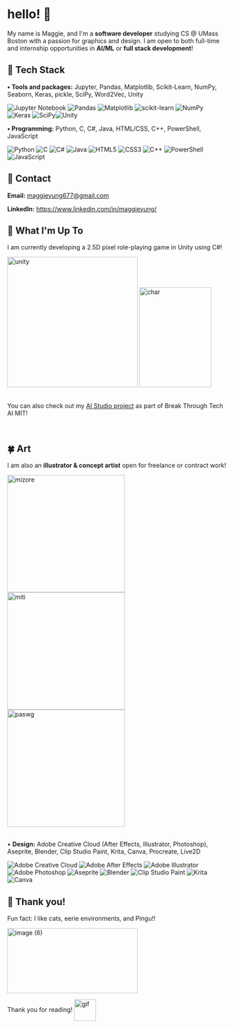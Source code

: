 # hello! 🐧

<!--
**maggieyung/maggieyung** is a ✨ _special_ ✨ repository because its `README.md` (this file) appears on your GitHub profile.

Here are some ideas to get you started:

- 🔭 I’m currently working on ...
- 🌱 I’m currently learning ...
- 👯 I’m looking to collaborate on ...
- 🤔 I’m looking for help with ...
- 💬 Ask me about ...
- 📫 How to reach me: ...
- 😄 Pronouns: ...
- ⚡ Fun fact: ...
-->

My name is Maggie, and I'm a **software developer** studying CS @ UMass Boston with a passion for graphics and design. I am open to both full-time and internship opportunities in **AI/ML** or **full stack development**!

## 🫧 Tech Stack
**•	Tools and packages:** Jupyter, Pandas, Matplotlib, Scikit-Learn, NumPy, Seaborn, Keras, pickle, SciPy, Word2Vec, Unity

![Jupyter Notebook](https://img.shields.io/badge/jupyter-%23FA0F00.svg?style=flat&logo=jupyter&logoColor=white) ![Pandas](https://img.shields.io/badge/pandas-%23150458.svg?style=flat&logo=pandas&logoColor=white) ![Matplotlib](https://img.shields.io/badge/Matplotlib-%23ffffff.svg?style=flat&logo=Matplotlib&logoColor=black) ![scikit-learn](https://img.shields.io/badge/scikit--learn-%23F7931E.svg?style=flat&logo=scikit-learn&logoColor=white) ![NumPy](https://img.shields.io/badge/numpy-%23013243.svg?style=flat&logo=numpy&logoColor=white) ![Keras](https://img.shields.io/badge/Keras-%23D00000.svg?style=flat&logo=Keras&logoColor=white) ![SciPy](https://img.shields.io/badge/SciPy-%230C55A5.svg?style=flat&logo=scipy&logoColor=%white)![Unity](https://img.shields.io/badge/unity-%23000000.svg?style=flat&logo=unity&logoColor=white)

**• Programming:** Python, C, C#, Java, HTML/CSS, C++, PowerShell, JavaScript

![Python](https://img.shields.io/badge/python-3670A0?style=flat&logo=python&logoColor=ffdd54) ![C](https://img.shields.io/badge/c-%2300599C.svg?style=flat&logo=c&logoColor=white) ![C#](https://img.shields.io/badge/c%23-%23239120.svg?style=flat&logo=csharp&logoColor=white) ![Java](https://img.shields.io/badge/java-%23ED8B00.svg?style=flat&logo=openjdk&logoColor=white) ![HTML5](https://img.shields.io/badge/html5-%23E34F26.svg?style=flat&logo=html5&logoColor=white) ![CSS3](https://img.shields.io/badge/css3-%231572B6.svg?flat&logo=css3&logoColor=white) ![C++](https://img.shields.io/badge/c++-%2300599C.svg?style=flat&logo=c%2B%2B&logoColor=white) ![PowerShell](https://img.shields.io/badge/PowerShell-%235391FE.svg?style=flat&logo=powershell&logoColor=white) ![JavaScript](https://img.shields.io/badge/javascript-%23323330.svg?flat&logo=javascript&logoColor=%23F7DF1E)

## 🌲 Contact
**Email:** maggieyung677@gmail.com

**LinkedIn:** https://www.linkedin.com/in/maggieyung/


## 🍏 What I'm Up To


I am currently developing a 2.5D pixel role-playing game in Unity using C#!

<img height="300" alt="unity" src="https://github.com/user-attachments/assets/9d95701a-881f-44b3-a871-1ca63558ded2" />

<img width="165" height="230" alt="char" src="https://github.com/user-attachments/assets/80d00458-f580-4a92-9140-8c455371d8a8" />

<br> You can also check out my [AI Studio project](https://github.com/maggieyung/AI-studio) as part of Break Through Tech AI MIT!

<br>

## 🍀 Art

I am also an **illustrator & concept artist** open for freelance or contract work! 

<img height="270" alt="mizore" src="https://github.com/user-attachments/assets/355da600-3d90-45b8-8add-a77f71189ffd" />

<img height="270" alt="miti" src="https://github.com/user-attachments/assets/590ea905-93c3-4fb5-8fbb-748ba410d969" />

<img height="270" alt="paswg" src="https://github.com/user-attachments/assets/be4d514c-d282-4245-891e-72ec732ebf2f" />  


<br> • **Design:** Adobe Creative Cloud (After Effects, Illustrator, Photoshop), Aseprite, Blender, Clip Studio Paint, Krita, Canva, Procreate, Live2D

![Adobe Creative Cloud](https://img.shields.io/badge/Adobe%20Creative%20Cloud-DA1F26.svg?style=flat&logo=Adobe%20Creative%20Cloud&logoColor=white) ![Adobe After Effects](https://img.shields.io/badge/Adobe%20After%20Effects-9999FF.svg?style=flat&logo=Adobe%20After%20Effects&logoColor=white) ![Adobe Illustrator](https://img.shields.io/badge/adobe%20illustrator-%23FF9A00.svg?style=flat&logo=adobe%20illustrator&logoColor=white) ![Adobe Photoshop](https://img.shields.io/badge/adobe%20photoshop-%2331A8FF.svg?style=flat&logo=adobe%20photoshop&logoColor=white) ![Aseprite](https://img.shields.io/badge/Aseprite-FFFFFF?style=flat&logo=Aseprite&logoColor=#7D929E) ![Blender](https://img.shields.io/badge/blender-%23F5792A.svg?style=flat&logo=blender&logoColor=white) ![Clip Studio Paint](https://img.shields.io/badge/ClipStudioPaint-%23CFD3D3.svg?style=flat&logo=ClipStudioPaint&logoColor=white) ![Krita](https://img.shields.io/badge/Krita-203759?style=flat&logo=krita&logoColor=EEF37B) ![Canva](https://img.shields.io/badge/Canva-%2300C4CC.svg?style=flat&logo=Canva&logoColor=white)

## 🧸 Thank you!

Fun fact: I like cats, eerie environments, and Pingu!! 

<img width="300" height="150" alt="image (6)" src="https://github.com/user-attachments/assets/dac75b3e-e72e-43fc-9e1d-62859d5e51a1" />

Thank you for reading! 
<img align="center" height="50" alt="gif" src="https://github.com/user-attachments/assets/36820af0-e9ef-45a1-8acd-df14bd77a655" />




